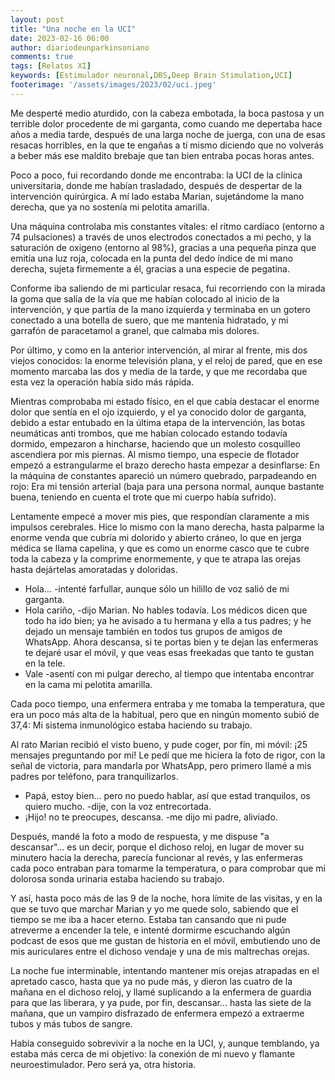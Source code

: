 ```yaml
---
layout: post
title: "Una noche en la UCI"
date: 2023-02-16 06:00
author: diariodeunparkinsoniano
comments: true
tags: [Relatos XI] 
keywords: [Estimulador neuronal,DBS,Deep Brain Stimulation,UCI]
footerimage: '/assets/images/2023/02/uci.jpeg'
---
```

Me desperté medio aturdido, con la cabeza embotada, la boca pastosa y un terrible dolor procedente de mi garganta, como cuando me depertaba hace años a media tarde, después de una larga noche de juerga, con una de esas resacas horribles, en la que te engañas a tí mismo diciendo que no volverás a beber más ese maldito brebaje que tan bien entraba pocas horas antes.

Poco a poco, fui recordando donde me encontraba: la UCI de la clínica universitaria, donde me habían trasladado, después de despertar de la intervención quirúrgica. A mí lado estaba Marian, sujetándome la mano derecha, que ya no sostenía mi pelotita amarilla.

Una máquina controlaba mis constantes vitales: el ritmo cardíaco (entorno a 74 pulsaciones) a través de unos electrodos conectados a mi pecho, y la saturación de oxigeno (entorno al 98%), gracias a una pequeña pinza que emitía una luz roja, colocada en la punta del dedo índice de mi mano derecha, sujeta firmemente a él, gracias a una especie de pegatina.

Conforme iba saliendo de mi particular resaca, fui recorriendo con la mirada la goma que salía de la vía que me habían colocado al inicio de la intervención, y que partía de la mano izquierda y terminaba en un gotero conectado a una botella de suero, que me mantenía hidratado, y mi garrafón de paracetamol a granel, que calmaba mis dolores.

Por último, y como en la anterior intervención, al mirar al frente, mis dos viejos conocidos: la enorme televisión plana, y el reloj de pared, que en ese momento marcaba las dos y media de la tarde, y que me recordaba que esta vez la operación había sido más rápida.

Mientras comprobaba mi estado físico, en el que cabía destacar el enorme dolor que sentía en el ojo izquierdo, y el ya conocido dolor de garganta, debido a estar entubado en la última etapa de la intervención, las botas neumáticas anti trombos, que me habían colocado estando todavía dormido, empezaron a hincharse, haciendo que un molesto cosquilleo ascendiera por mis piernas. Al mismo tiempo, una especie de flotador empezó a estrangularme el brazo derecho hasta empezar a desinflarse: En la máquina de constantes apareció un número quebrado, parpadeando en rojo: Era mi tensión arterial (baja para una persona normal, aunque bastante buena, teniendo en cuenta el trote que mi cuerpo había sufrido).

Lentamente empecé a mover mis pies, que respondían claramente a mis impulsos cerebrales. Hice lo mismo con la mano derecha, hasta palparme la enorme venda que cubría mi dolorido y abierto cráneo, lo que en jerga médica se llama capelina, y que es como un enorme casco que te cubre toda la cabeza y la comprime enormemente, y que te atrapa las orejas hasta dejártelas amoratadas y doloridas.

- Hola... -intenté farfullar, aunque sólo un hilillo de voz salió de mi garganta.
- Hola cariño, -dijo Marian. No hables todavía. Los médicos dicen que todo ha ido bien; ya he avisado a tu hermana y ella a tus padres; y he dejado un mensaje también en todos tus grupos de amigos de WhatsApp. Ahora descansa, si te portas bien y te dejan las enfermeras te dejaré usar el móvil, y que veas esas freekadas que tanto te gustan en la tele.
- Vale -asentí con mi pulgar derecho, al tiempo que intentaba encontrar en la cama mi pelotita amarilla.

Cada poco tiempo, una enfermera entraba y me tomaba la temperatura, que era un poco más alta de la habitual, pero que en ningún momento subió de 37,4: Mi sistema inmunológico estaba haciendo su trabajo.

Al rato Marian recibió el visto bueno, y pude coger, por fín, mi móvil: ¡25 mensajes preguntando por mí!
Le pedí que me hiciera la foto de rigor, con la señal de victoria, para mandarla por WhatsApp, pero primero llamé a mis padres por teléfono, para tranquilizarlos.

- Papá, estoy bien... pero no puedo hablar, así que estad tranquilos, os quiero mucho. -dije, con la voz entrecortada.
- ¡Hijo! no te preocupes, descansa. -me dijo mi padre, aliviado.

Después, mandé la foto a modo de respuesta, y me dispuse "a descansar"... es un decir, porque  el dichoso reloj, en lugar de mover su minutero hacia la derecha, parecía funcionar al revés, y las enfermeras cada poco entraban para tomarme la temperatura, o para comprobar que mi dolorosa sonda urinaria estaba haciendo su trabajo.

Y así, hasta poco más de las 9 de la noche, hora límite de las visitas, y en la que se tuvo que marchar Marian y yo me quede solo, sabiendo que el tiempo se me iba a hacer eterno. Estaba tan cansando que ni pude atreverme a encender la tele, e intenté dormirme escuchando algún podcast de esos que me gustan de historia en el móvil, embutiendo uno de mis auriculares entre el dichoso vendaje y una de mis maltrechas orejas.

La noche fue interminable, intentando mantener mis orejas atrapadas en el apretado casco, hasta que ya no pude más, y dieron las cuatro de la mañana en el dichoso reloj, y llamé suplicando a la enfermera de guardia para que las liberara, y ya pude, por fin, descansar... hasta las siete de la mañana, que un vampiro disfrazado de enfermera empezó a extraerme tubos y más tubos de sangre.

Había conseguido sobrevivir a la noche en la UCI, y, aunque temblando, ya estaba más cerca de mi objetivo: la conexión de mi nuevo y flamante neuroestimulador. 
Pero será ya, otra historia.
















